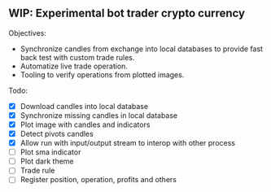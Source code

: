 ## WIP: Experimental bot trader crypto currency

Objectives:
* Synchronize candles from exchange into local databases to provide fast back test with custom trade rules.
* Automatize live trade operation.
* Tooling to verify operations from plotted images.

Todo:
- [x] Download candles into local database
- [x] Synchronize missing candles in local database
- [x] Plot image with candles and indicators
- [x] Detect pivots candles
- [x] Allow run with input/output stream to interop with other process
- [ ] Plot sma indicator
- [ ] Plot dark theme
- [ ] Trade rule
- [ ] Register position, operation, profits and others
